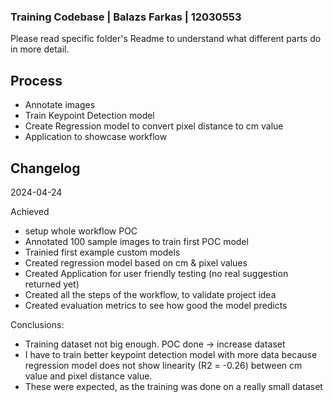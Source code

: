 ### Training Codebase | Balazs Farkas | 12030553

Please read specific folder's Readme to understand what different parts do in more detail.

## Process
- Annotate images
- Train Keypoint Detection model
- Create Regression model to convert pixel distance to cm value
- Application to showcase workflow


## Changelog
2024-04-24

Achieved

- setup whole workflow POC
- Annotated 100 sample images to train first POC model
- Trainied first example custom models
- Created regression model based on cm & pixel values
- Created Application for user friendly testing (no real suggestion returned yet)
- Created all the steps of the workflow, to validate project idea
- Created evaluation metrics to see how good the model predicts

Conclusions:

- Training dataset not big enough. POC done -> increase dataset
- I have to train better keypoint detection model with more data because regression model does not show linearity (R2 = -0.26) between cm value and pixel distance value.
- These were expected, as the training was done on a really small dataset
